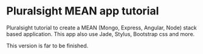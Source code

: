 # Pluralsight MEAN app tutorial

Pluralsight tutorial to create a MEAN (Mongo, Express, Angular, Node) stack based application.
This app also use Jade, Stylus, Bootstrap css and more.

This version is far to be finished.